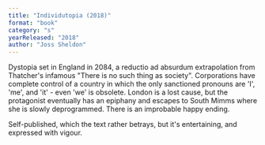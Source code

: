 ```yaml
---
title: "Individutopia (2018)"
format: "book"
category: "s"
yearReleased: "2018"
author: "Joss Sheldon"
---
```

Dystopia set in England in 2084, a reductio ad absurdum extrapolation from Thatcher's infamous "There is no such thing as society". Corporations have complete control of a country in which the only sanctioned pronouns are 'I', 'me', and 'it' - even 'we' is obsolete. London is a lost cause, but the protagonist eventually has an epiphany and escapes to South Mimms where she is slowly deprogrammed. There is an improbable happy ending.

Self-published, which the text rather betrays, but it's entertaining, and expressed with vigour.

